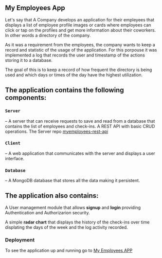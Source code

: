 ## My Employees App

Let's say that A Company develops an application for their empleyees that displays a list of employee profile images or cards where employees can click or tap on the profiles and get more information about their coworkers. In other words a directory of the company.

As it was a requirement from the employees, the company wants to keep a record and statistic of the usage of the application. For this porpouse it was implemented a log that records the user and timestamp of the actions storing it to a database.

The goal of this is to keep a record of how frequent the directory is being used and which days or times of the day have the highest utilization.
 
## The application contains the following components:

### `Server` 

– A server that can receive requests to save and read from a database that contains the list of employees and check-ins. A REST API with basic CRUD operations. The Server repo [myemployees-rest-api](https://github.com/vermontgarcia/myemployees-mern-app)

### `Client`

– A web application that communicates with the server and displays a user interface.

### `Database`

– A MongoDB database that stores all the data making it persistent.
 

## The application also contains:
 
A User management module that allows **signup** and **login** providing Authentication and Authorizarion security.

A simple **radar chart** that displays the history of the check-ins over time displating the days of the week and the log activity recorded.

### Deployment

To see the application up and running go to [My Employees APP](https://my-employees-2020.herokuapp.com/)


